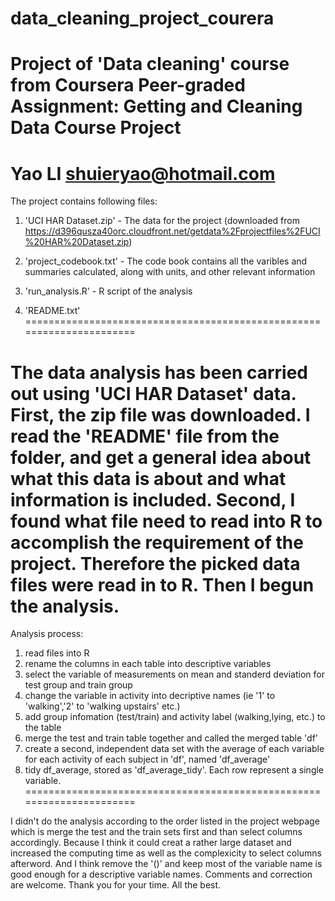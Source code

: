 # data_cleaning_project_courera
Project of 'Data cleaning' course from Coursera
Peer-graded Assignment: Getting and Cleaning Data Course Project
======================================================================

Yao LI
shuieryao@hotmail.com
======================================================================

The project contains following files:

1. 'UCI HAR Dataset.zip' - The data for the project (downloaded from https://d396qusza40orc.cloudfront.net/getdata%2Fprojectfiles%2FUCI%20HAR%20Dataset.zip)

2. 'project_codebook.txt' - The code book contains all the varibles and summaries calculated, along with units, and other relevant information

3. 'run_analysis.R' - R script of the analysis

4. 'README.txt' 
======================================================================

The data analysis has been carried out using 'UCI HAR Dataset' data. First, the zip file was downloaded. I read the 'README' file from the folder, and get a general idea about what this data is about and what information is included. Second, I found what file need to read into R to accomplish the requirement of the project. Therefore the picked data files were read in to R. Then I begun the analysis.
======================================================================

Analysis process:
1. read files into R
2. rename the columns in each table into descriptive variables
3. select the variable of measurements on mean and standerd deviation for test group and train group
4. change the variable in activity into decriptive names (ie '1' to 'walking','2' to 'walking upstairs' etc.)
5. add group infomation (test/train) and activity label (walking,lying, etc.) to the table
6. merge the test and train table together and called the merged table 'df'
7. create a second, independent data set with the average of each variable for each activity of each subject in 'df', named 'df_average'
8. tidy df_average, stored as 'df_average_tidy'. Each row represent a single variable.
======================================================================

I didn't do the analysis according to the order listed in the project webpage which is merge the test and the train sets first and than select columns accordingly. Because I think it could creat a rather large dataset and increased the computing time as well as the complexicity to select columns afterword. And I think remove the '()' and keep most of the variable name is good enough for a descriptive variable names.
Comments and correction are welcome.
Thank you for your time.
All the best.

